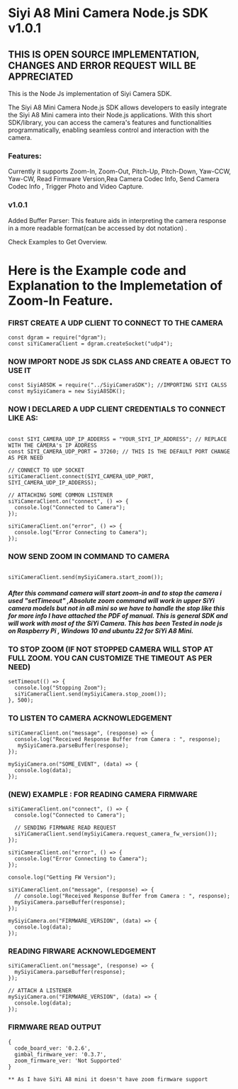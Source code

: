 # Siyi A8 Mini Camera Node.js SDK v1.0.1

## THIS IS OPEN SOURCE IMPLEMENTATION, CHANGES AND ERROR REQUEST WILL BE APPRECIATED

This is the Node Js implementation of Siyi Camera SDK.

The Siyi A8 Mini Camera Node.js SDK allows developers to easily integrate the Siyi A8 Mini camera into their Node.js applications. With this short SDK/library, you can access the camera's features and functionalities programmatically, enabling seamless control and interaction with the camera.

### Features:

Currently it supports
Zoom-In, Zoom-Out, Pitch-Up, Pitch-Down, Yaw-CCW, Yaw-CW, Read Firmware Version,Rea Camera Codec Info, Send Camera Codec Info , Trigger Photo and Video Capture.

### v1.0.1

Added
Buffer Parser: This feature aids in interpreting the camera response in a more readable format(can be accessed by dot notation) .

Check Examples to Get Overview.

# Here is the Example code and Explanation to the Implemetation of Zoom-In Feature.

### FIRST CREATE A UDP CLIENT TO CONNECT TO THE CAMERA

```
const dgram = require("dgram");
const siYiCameraClient = dgram.createSocket("udp4");
```

### NOW IMPORT NODE JS SDK CLASS AND CREATE A OBJECT TO USE IT

```
const SiyiA8SDK = require("../SiyiCameraSDK"); //IMPORTING SIYI CALSS
const mySiyiCamera = new SiyiA8SDK();
```

### NOW I DECLARED A UDP CLIENT CREDENTIALS TO CONNECT LIKE AS:

```

const SIYI_CAMERA_UDP_IP_ADDERSS = "YOUR_SIYI_IP_ADDRESS"; // REPLACE WITH THE CAMERA's IP ADDRESS
const SIYI_CAMERA_UDP_PORT = 37260; // THIS IS THE DEFAULT PORT CHANGE AS PER NEED

// CONNECT TO UDP SOCKET
siYiCameraClient.connect(SIYI_CAMERA_UDP_PORT, SIYI_CAMERA_UDP_IP_ADDERSS);

// ATTACHING SOME COMMON LISTENER
siYiCameraClient.on("connect", () => {
  console.log("Connected to Camera");
});

siYiCameraClient.on("error", () => {
  console.log("Error Connecting to Camera");
});

```

### NOW SEND ZOOM IN COMMAND TO CAMERA

```

siYiCameraClient.send(mySiyiCamera.start_zoom());

```

##### After this command camera will start zoom-in and to stop the camera i used "setTimeout" ,Absolute zoom command will work in upper SiYi camera models but not in a8 mini so we have to handle the stop like this for more info I have attached the PDF of manual. This is general SDK and will work with most of the SiYi Camera. This has been Tested in node js on Raspberry Pi , Windows 10 and ubuntu 22 for SiYi A8 Mini.

### TO STOP ZOOM (IF NOT STOPPED CAMERA WILL STOP AT FULL ZOOM. YOU CAN CUSTOMIZE THE TIMEOUT AS PER NEED)

```
setTimeout(() => {
  console.log("Stopping Zoom");
  siYiCameraClient.send(mySiyiCamera.stop_zoom());
}, 500);
```

### TO LISTEN TO CAMERA ACKNOWLEDGEMENT

```
siYiCameraClient.on("message", (response) => {
  console.log("Received Response Buffer from Camera : ", response);
   mySiyiCamera.parseBuffer(response);
});

mySiyiCamera.on("SOME_EVENT", (data) => {
  console.log(data);
});

```

### (NEW) EXAMPLE : FOR READING CAMERA FIRMWARE

```
siYiCameraClient.on("connect", () => {
  console.log("Connected to Camera");

  // SENDING FIRMWARE READ REQUEST
  siYiCameraClient.send(mySiyiCamera.request_camera_fw_version());
});

siYiCameraClient.on("error", () => {
  console.log("Error Connecting to Camera");
});

console.log("Getting FW Version");

siYiCameraClient.on("message", (response) => {
  // console.log("Received Response Buffer from Camera : ", response);
  mySiyiCamera.parseBuffer(response);
});

mySiyiCamera.on("FIRMWARE_VERSION", (data) => {
  console.log(data);
});
```

### READING FIRWARE ACKNOWLEDGEMENT

```
siYiCameraClient.on("message", (response) => {
  mySiyiCamera.parseBuffer(response);
});

// ATTACH A LISTENER
mySiyiCamera.on("FIRMWARE_VERSION", (data) => {
  console.log(data);
});

```

### FIRMWARE READ OUTPUT

```
{
  code_board_ver: '0.2.6',
  gimbal_firmware_ver: '0.3.7',
  zoom_firmware_ver: 'Not Supported'
}

** As I have SiYi A8 mini it doesn't have zoom firmware support

```
